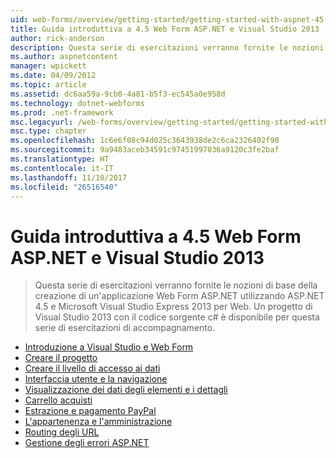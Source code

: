 ```yaml
---
uid: web-forms/overview/getting-started/getting-started-with-aspnet-45-web-forms/index
title: Guida introduttiva a 4.5 Web Form ASP.NET e Visual Studio 2013 | Documenti Microsoft
author: rick-anderson
description: Questa serie di esercitazioni verranno fornite le nozioni di base della creazione di un'applicazione Web Form ASP.NET utilizzando ASP.NET 4.5 e Visual Studio 2013 Express per Web. Un Visua...
ms.author: aspnetcontent
manager: wpickett
ms.date: 04/09/2012
ms.topic: article
ms.assetid: dc6aa59a-9cb0-4a81-b5f3-ec545a0e958d
ms.technology: dotnet-webforms
ms.prod: .net-framework
msc.legacyurl: /web-forms/overview/getting-started/getting-started-with-aspnet-45-web-forms
msc.type: chapter
ms.openlocfilehash: 1c6e6f08c94d025c3643938de2c6ca2326402f90
ms.sourcegitcommit: 9a9483aceb34591c97451997036a9120c3fe2baf
ms.translationtype: HT
ms.contentlocale: it-IT
ms.lasthandoff: 11/10/2017
ms.locfileid: "26516540"
---
```

<a name="getting-started-with-aspnet-45-web-forms-and-visual-studio-2013"></a>Guida introduttiva a 4.5 Web Form ASP.NET e Visual Studio 2013
====================
> Questa serie di esercitazioni verranno fornite le nozioni di base della creazione di un'applicazione Web Form ASP.NET utilizzando ASP.NET 4.5 e Microsoft Visual Studio Express 2013 per Web. Un progetto di Visual Studio 2013 con il codice sorgente c# è disponibile per questa serie di esercitazioni di accompagnamento.


- [Introduzione a Visual Studio e Web Form](introduction-and-overview.md)
- [Creare il progetto](create-the-project.md)
- [Creare il livello di accesso ai dati](create_the_data_access_layer.md)
- [Interfaccia utente e la navigazione](ui_and_navigation.md)
- [Visualizzazione dei dati degli elementi e i dettagli](display_data_items_and_details.md)
- [Carrello acquisti](shopping-cart.md)
- [Estrazione e pagamento PayPal](checkout-and-payment-with-paypal.md)
- [L'appartenenza e l'amministrazione](membership-and-administration.md)
- [Routing degli URL](url-routing.md)
- [Gestione degli errori ASP.NET](aspnet-error-handling.md)
